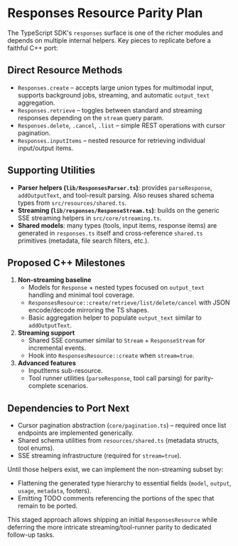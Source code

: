 # Responses Resource Parity Plan

The TypeScript SDK's `responses` surface is one of the richer modules and depends on multiple internal helpers. Key pieces to replicate before a faithful C++ port:

## Direct Resource Methods
- `Responses.create` – accepts large union types for multimodal input, supports background jobs, streaming, and automatic `output_text` aggregation.
- `Responses.retrieve` – toggles between standard and streaming responses depending on the `stream` query param.
- `Responses.delete`, `.cancel`, `.list` – simple REST operations with cursor pagination.
- `Responses.inputItems` – nested resource for retrieving individual input/output items.

## Supporting Utilities
- **Parser helpers (`lib/ResponsesParser.ts`)**: provides `parseResponse`, `addOutputText`, and tool-result parsing. Also reuses shared schema types from `src/resources/shared.ts`.
- **Streaming (`lib/responses/ResponseStream.ts`)**: builds on the generic SSE streaming helpers in `src/core/streaming.ts`.
- **Shared models**: many types (tools, input items, response items) are generated in `responses.ts` itself and cross-reference `shared.ts` primitives (metadata, file search filters, etc.).

## Proposed C++ Milestones
1. **Non-streaming baseline**
   - Models for `Response` + nested types focused on `output_text` handling and minimal tool coverage.
   - `ResponsesResource::create/retrieve/list/delete/cancel` with JSON encode/decode mirroring the TS shapes.
   - Basic aggregation helper to populate `output_text` similar to `addOutputText`.
2. **Streaming support**
   - Shared SSE consumer similar to `Stream` + `ResponseStream` for incremental events.
   - Hook into `ResponsesResource::create` when `stream=true`.
3. **Advanced features**
   - InputItems sub-resource.
   - Tool runner utilities (`parseResponse`, tool call parsing) for parity-complete scenarios.

## Dependencies to Port Next
- Cursor pagination abstraction (`core/pagination.ts`) – required once list endpoints are implemented generically.
- Shared schema utilities from `resources/shared.ts` (metadata structs, tool enums).
- SSE streaming infrastructure (required for `stream=true`).

Until those helpers exist, we can implement the non-streaming subset by:
- Flattening the generated type hierarchy to essential fields (`model`, `output`, `usage`, `metadata`, footers).
- Emitting TODO comments referencing the portions of the spec that remain to be ported.

This staged approach allows shipping an initial `ResponsesResource` while deferring the more intricate streaming/tool-runner parity to dedicated follow-up tasks.
